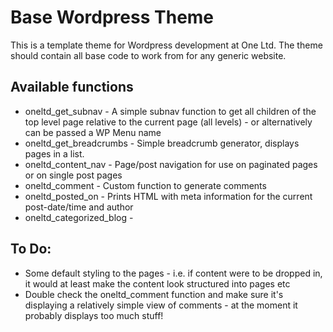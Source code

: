 # Base Wordpress Theme

This is a template theme for Wordpress development at One Ltd. The theme should contain all base code to work from for any generic website.

## Available functions

*	oneltd_get_subnav - A simple subnav function to get all children of the top level page relative to the current page (all levels) - or alternatively can be passed a WP Menu name
*	oneltd_get_breadcrumbs - Simple breadcrumb generator, displays pages in a list.
*	oneltd_content_nav - Page/post navigation for use on paginated pages or on single post pages
*	oneltd_comment - Custom function to generate comments
*	oneltd_posted_on - Prints HTML with meta information for the current post-date/time and author
*	oneltd_categorized_blog - 


## To Do: 

*	Some default styling to the pages - i.e. if content were to be dropped in, it would at least make the content look structured into pages etc
*	Double check the oneltd_comment function and make sure it's displaying a relatively simple view of comments - at the moment it probably displays too much stuff!